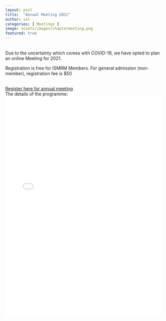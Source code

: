 ```yaml
---
layout: post
title:  "Annual Meeting 2021"
author: sal
categories: [ Meetings ]
image: assets/images/chaptermeeting.png
featured: true
---
```



<br>
Due to the uncertainty which comes with COVID-19, we have opted to plan an online Meeting for 2021. 
<br>

Registration is free for ISMRM Members.
For general admission (non-member), registration fee is $50

<br>
<a href="https://www.eventbrite.com.au/e/ismrm-anz-annual-meeting-2021-tickets-194872267197">Register here for annual meeting </a>


<br>
The details of the programme:

<embed src="assets/images/prg.pdf" type="application/pdf"   height="700px" width="500">


